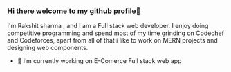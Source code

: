 ### Hi there welcome to my github profile👋
I'm Rakshit sharma , and I am a Full stack web developer. I enjoy doing competitive programming and spend most of my time grinding on Codechef and Codeforces, apart from all of that i like to work on MERN projects and designing web components.



- 🔭 I’m currently working on E-Comerce Full stack web app
<!--
**rakshitsharmaa/rakshitsharmaa** is a ✨ _special_ ✨ repository because its `README.md` (this file) appears on your GitHub profile.

Here are some ideas to get you started:

- 🌱 I’m currently learning ..
- 👯 I’m looking to collaborate on ...
- 🤔 I’m looking for help with ...
- 💬 Ask me about ...
- 📫 How to reach me: ...
- 😄 Pronouns: ...
- ⚡ Fun fact: ...
-->
